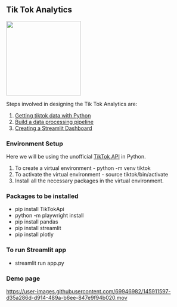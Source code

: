 ## Tik Tok Analytics 

<img src="https://user-images.githubusercontent.com/69946982/145909800-a9056202-8418-4115-9206-5549a293fe73.png" width="200">

Steps involved in designing the Tik Tok Analytics are:

1. [Getting tiktok data with Python](https://github.com/HarshineeRoopakula/Machine-Learning-Projects/blob/main/TikTok%20Analytics/tiktok/tiktok.py)
2. [Build a data processing pipeline](https://github.com/HarshineeRoopakula/Machine-Learning-Projects/blob/main/TikTok%20Analytics/tiktok/helpers.py)
3. [Creating a Streamlit Dashboard](https://github.com/HarshineeRoopakula/Machine-Learning-Projects/blob/main/TikTok%20Analytics/tiktok/app.py)

### Environment Setup 

Here we will be using the unofficial [TikTok API](https://github.com/davidteather/TikTok-Api) in Python. 

1. To create a virtual environment - python -m venv tiktok
2. To activate the virtual environment - source tiktok/bin/activate
3. Install all the necessary packages in the virtual environment. 

### Packages to be installed 
- pip install TikTokApi
- python -m playwright install
- pip install pandas
- pip install streamlit
- pip install plotly 

### To run Streamlit app 
- streamlit run app.py 

### Demo page 



https://user-images.githubusercontent.com/69946982/145911597-d35a286d-d914-489a-b6ee-847e9f94b020.mov


